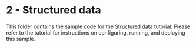 # 2 - Structured data

This folder contains the sample code for the [Structured data][step-2]
tutorial. Please refer to the tutorial for instructions on configuring, running,
and deploying this sample.

[step-2]: https://cloud.google.com/php/getting-started/using-structured-data


